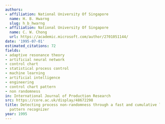 ```yaml
---
authors:
- affiliation: National University Of Singapore
  name: H. B. Hwarng
  slug: h_b_hwarng
- affiliation: National University Of Singapore
  name: C. W. Chong
  url: https://academic.microsoft.com/author/2701051144/
date: '1995-07-01'
estimated_citations: 72
fields:
- adaptive resonance theory
- artificial neural network
- control chart
- statistical process control
- machine learning
- artificial intelligence
- engineering
- control chart pattern
- non randomness
in: International Journal of Production Research
src: https://core.ac.uk/display/48672298
title: Detecting process non-randomness through a fast and cumulative learning ART-based
  pattern recognizer
year: 1995
---
```

